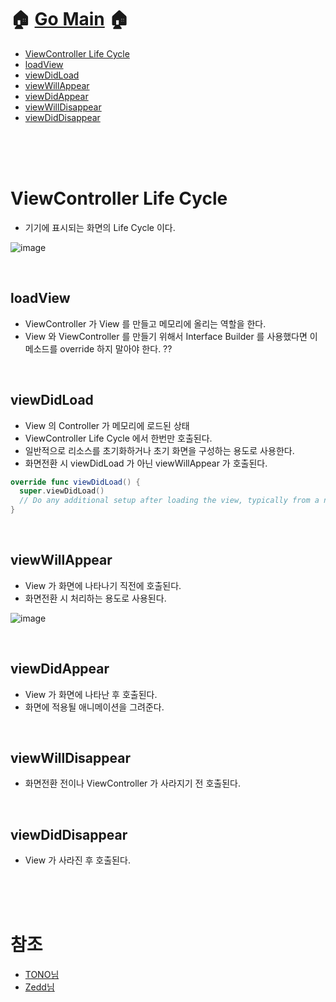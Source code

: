 # 🏠   [Go Main](https://github.com/Raccoon97/Swift/blob/main/README.md)   🏠
- [ViewController Life Cycle](https://github.com/Raccoon97/Swift/blob/main/iOS/ViewController%20Life%20Cycle.md#viewcontroller-life-cycle)
- [loadView](https://github.com/Raccoon97/Swift/blob/main/iOS/ViewController%20Life%20Cycle.md#loadview)
- [viewDidLoad](https://github.com/Raccoon97/Swift/blob/main/iOS/ViewController%20Life%20Cycle.md#viewdidload)
- [viewWillAppear](https://github.com/Raccoon97/Swift/blob/main/iOS/ViewController%20Life%20Cycle.md#viewwillappear)
- [viewDidAppear](https://github.com/Raccoon97/Swift/blob/main/iOS/ViewController%20Life%20Cycle.md#viewdidappear)
- [viewWillDisappear](https://github.com/Raccoon97/Swift/blob/main/iOS/ViewController%20Life%20Cycle.md#viewwilldisappear)
- [viewDidDisappear](https://github.com/Raccoon97/Swift/blob/main/iOS/ViewController%20Life%20Cycle.md#viewdiddisappear)


<br><br><br>

# ViewController Life Cycle
- 기기에 표시되는 화면의 Life Cycle 이다.

![image](https://user-images.githubusercontent.com/101554627/175507245-2834c849-e25c-4327-bac2-86f4c33c084f.png)

<br>

## loadView
- ViewController 가 View 를 만들고 메모리에 올리는 역할을 한다.
- View 와 ViewController 를 만들기 위해서 Interface Builder 를 사용했다면 이 메소드를 override 하지 말아야 한다. ??

<br>

## viewDidLoad
- View 의 Controller 가 메모리에 로드된 상태
- ViewController Life Cycle 에서 한번만 호출된다.
- 일반적으로 리소스를 초기화하거나 초기 화면을 구성하는 용도로 사용한다.
- 화면전환 시 viewDidLoad 가 아닌 viewWillAppear 가 호출된다.
```swift
override func viewDidLoad() {
  super.viewDidLoad()
  // Do any additional setup after loading the view, typically from a nib.
}
```

<br>

## viewWillAppear
- View 가 화면에 나타나기 직전에 호출된다.
- 화면전환 시 처리하는 용도로 사용된다.

![image](https://user-images.githubusercontent.com/101554627/175509360-236fcc37-7257-46cb-a0bc-63cdbace729b.png)


<br>

## viewDidAppear
- View 가 화면에 나타난 후 호출된다.
- 화면에 적용될 애니메이션을 그려준다.

<br>

## viewWillDisappear
- 화면전환 전이나 ViewController 가 사라지기 전 호출된다.

<br>

## viewDidDisappear
- View 가 사라진 후 호출된다.

<br><br><br>

# 참조
- [TONO님](https://tono18.tistory.com/11)
- [Zedd님](https://zeddios.tistory.com/43)
